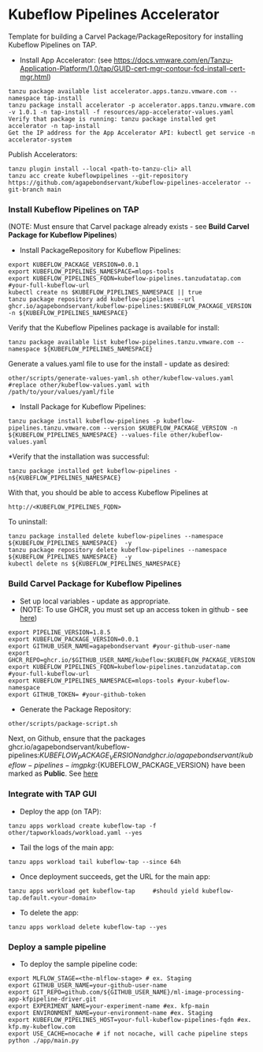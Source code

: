 # Kubeflow Pipelines Accelerator
Template for building a Carvel Package/PackageRepository for installing Kubeflow Pipelines on TAP.

* Install App Accelerator: (see https://docs.vmware.com/en/Tanzu-Application-Platform/1.0/tap/GUID-cert-mgr-contour-fcd-install-cert-mgr.html)
```
tanzu package available list accelerator.apps.tanzu.vmware.com --namespace tap-install
tanzu package install accelerator -p accelerator.apps.tanzu.vmware.com -v 1.0.1 -n tap-install -f resources/app-accelerator-values.yaml
Verify that package is running: tanzu package installed get accelerator -n tap-install
Get the IP address for the App Accelerator API: kubectl get service -n accelerator-system
```

Publish Accelerators:
```
tanzu plugin install --local <path-to-tanzu-cli> all
tanzu acc create kubeflowpipelines --git-repository https://github.com/agapebondservant/kubeflow-pipelines-accelerator --git-branch main
```

### Install Kubeflow Pipelines on TAP
(NOTE: Must ensure that Carvel package already exists - see **Build Carvel Package for Kubeflow Pipelines**)
* Install PackageRepository for Kubeflow Pipelines:
```
export KUBEFLOW_PACKAGE_VERSION=0.0.1
export KUBEFLOW_PIPELINES_NAMESPACE=mlops-tools
export KUBEFLOW_PIPELINES_FQDN=kubeflow-pipelines.tanzudatatap.com #your-full-kubeflow-url
kubectl create ns $KUBEFLOW_PIPELINES_NAMESPACE || true
tanzu package repository add kubeflow-pipelines --url ghcr.io/agapebondservant/kubeflow-pipelines:$KUBEFLOW_PACKAGE_VERSION -n ${KUBEFLOW_PIPELINES_NAMESPACE}
```

Verify that the Kubeflow Pipelines package is available for install:
```
tanzu package available list kubeflow-pipelines.tanzu.vmware.com --namespace ${KUBEFLOW_PIPELINES_NAMESPACE} 
```

Generate a values.yaml file to use for the install - update as desired:
```
other/scripts/generate-values-yaml.sh other/kubeflow-values.yaml #replace other/kubeflow-values.yaml with /path/to/your/values/yaml/file
```

* Install Package for Kubeflow Pipelines:
```
tanzu package install kubeflow-pipelines -p kubeflow-pipelines.tanzu.vmware.com --version $KUBEFLOW_PACKAGE_VERSION -n ${KUBEFLOW_PIPELINES_NAMESPACE} --values-file other/kubeflow-values.yaml
```

*Verify that the installation was successful:
```
tanzu package installed get kubeflow-pipelines -n${KUBEFLOW_PIPELINES_NAMESPACE}
```

With that, you should be able to access Kubeflow Pipelines at 
```
http://<KUBEFLOW_PIPELINES_FQDN>
```
To uninstall:
```
tanzu package installed delete kubeflow-pipelines --namespace ${KUBEFLOW_PIPELINES_NAMESPACE}  -y
tanzu package repository delete kubeflow-pipelines --namespace ${KUBEFLOW_PIPELINES_NAMESPACE}  -y
kubectl delete ns ${KUBEFLOW_PIPELINES_NAMESPACE}
```


### Build Carvel Package for Kubeflow Pipelines

* Set up local variables - update as appropriate. 
* (NOTE: To use GHCR, you must set up an access token in github - see [here](https://docs.github.com/en/authentication/keeping-your-account-and-data-secure/creating-a-personal-access-token))
```
export PIPELINE_VERSION=1.8.5
export KUBEFLOW_PACKAGE_VERSION=0.0.1
export GITHUB_USER_NAME=agapebondservant #your-github-user-name
export GHCR_REPO=ghcr.io/$GITHUB_USER_NAME/kubeflow:$KUBEFLOW_PACKAGE_VERSION
export KUBEFLOW_PIPELINES_FQDN=kubeflow-pipelines.tanzudatatap.com #your-full-kubeflow-url
export KUBEFLOW_PIPELINES_NAMESPACE=mlops-tools #your-kubeflow-namespace
export GITHUB_TOKEN= #your-github-token
```

* Generate the Package Repository:
```
other/scripts/package-script.sh
```

Next, on Github, ensure that the packages ghcr.io/agapebondservant/kubeflow-pipelines:${KUBEFLOW_PACKAGE_VERSION} and
ghcr.io/agapebondservant/kubeflow-pipelines-imgpkg:${KUBEFLOW_PACKAGE_VERSION} have been marked as **Public**.
See [here](https://docs.github.com/en/packages/learn-github-packages/configuring-a-packages-access-control-and-visibility)

### Integrate with TAP GUI

* Deploy the app (on TAP):
```
tanzu apps workload create kubeflow-tap -f other/tapworkloads/workload.yaml --yes 
```

* Tail the logs of the main app:
```
tanzu apps workload tail kubeflow-tap --since 64h
```

* Once deployment succeeds, get the URL for the main app:
```
tanzu apps workload get kubeflow-tap     #should yield kubeflow-tap.default.<your-domain>
```

* To delete the app:
```
tanzu apps workload delete kubeflow-tap --yes
```

### Deploy a sample pipeline
* To deploy the sample pipeline code:
```
export MLFLOW_STAGE=<the-mlflow-stage> # ex. Staging
export GITHUB_USER_NAME=your-github-user-name
export GIT_REPO=github.com/${GITHUB_USER_NAME}/ml-image-processing-app-kfpipeline-driver.git
export EXPERIMENT_NAME=your-experiment-name #ex. kfp-main
export ENVIRONMENT_NAME=your-environment-name #ex. Staging
export KUBEFLOW_PIPELINES_HOST=your-full-kubeflow-pipelines-fqdn #ex. kfp.my-kubeflow.com
export USE_CACHE=nocache # if not nocache, will cache pipeline steps
python ./app/main.py
```